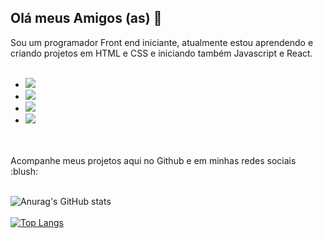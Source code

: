 ## Olá meus Amigos (as) 👋

Sou um programador Front end iniciante, atualmente estou aprendendo e criando projetos em HTML e CSS e iniciando também Javascript e React.
<br>
<br>
- <img src="https://img.shields.io/badge/HTML5-E34F26?style=for-the-badge&logo=html5&logoColor=white"/> 
- <img src="https://img.shields.io/badge/CSS3-1572B6?style=for-the-badge&logo=css3&logoColor=white"/>
- <img src="https://img.shields.io/badge/JavaScript-F7DF1E?style=for-the-badge&logo=javascript&logoColor=black"/>
- <img src="https://img.shields.io/badge/React-20232A?style=for-the-badge&logo=react&logoColor=61DAFB"/>
<br>
<br>
Acompanhe meus projetos aqui no Github e em minhas redes sociais :blush:
<br>
<br>

![Anurag's GitHub stats](https://github-readme-stats.vercel.app/api?username=Djvr33&theme=radical_icons=true)
<br>
<br>
[![Top Langs](https://github-readme-stats.vercel.app/api/top-langs/?username=Djvr33&layout=donut-vertical)](https://github.com/anuraghazra/github-readme-stats)
